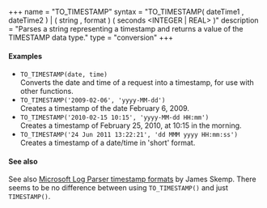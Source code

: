 +++
name = "TO_TIMESTAMP"
syntax = "TO_TIMESTAMP( dateTime1 <TIMESTAMP>, dateTime2 <TIMESTAMP> ) | ( string <STRING>, format <STRING> ) ( seconds <INTEGER | REAL> )"
description = "Parses a string representing a timestamp and returns a value of the TIMESTAMP data type."
type = "conversion"
+++

#### Examples
- `TO_TIMESTAMP(date, time)`  
  Converts the date and time of a request into a timestamp, for use with other functions.
- `TO_TIMESTAMP('2009-02-06', 'yyyy-MM-dd')`  
  Creates a timestamp of the date February 6, 2009.
- `TO_TIMESTAMP('2010-02-15 10:15', 'yyyy-MM-dd HH:mm')`  
  Creates a timestamp of February 25, 2010, at 10:15 in the morning.
- `TO_TIMESTAMP('24 Jun 2011 13:22:21', 'dd MMM yyyy HH:mm:ss')`  
  Creates a timestamp of a date/time in 'short' format.

#### See also
See also [Microsoft Log Parser timestamp formats](http://words.strivinglife.com/post/Microsoft-Log-Parser-timestamp-formats/) by James Skemp. There seems to be no difference between using `TO_TIMESTAMP()` and just `TIMESTAMP()`.
